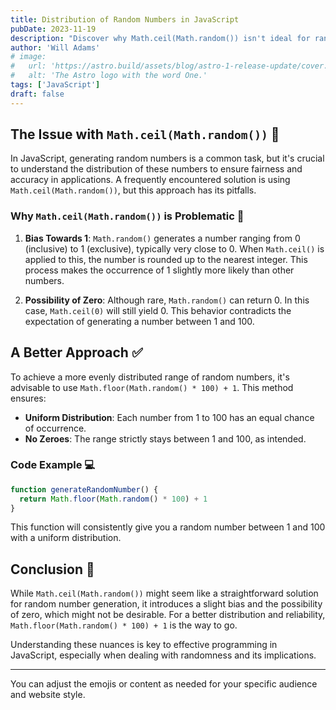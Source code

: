```yaml
---
title: Distribution of Random Numbers in JavaScript
pubDate: 2023-11-19
description: "Discover why Math.ceil(Math.random()) isn't ideal for random number generation in JavaScript and learn a better method for achieving a fair and evenly distributed range."
author: 'Will Adams'
# image:
#   url: 'https://astro.build/assets/blog/astro-1-release-update/cover.jpeg'
#   alt: 'The Astro logo with the word One.'
tags: ['JavaScript']
draft: false
---
```


## The Issue with `Math.ceil(Math.random())` 🤔

In JavaScript, generating random numbers is a common task, but it's crucial to understand the distribution of these numbers to ensure fairness and accuracy in applications. A frequently encountered solution is using `Math.ceil(Math.random())`, but this approach has its pitfalls.

### Why `Math.ceil(Math.random())` is Problematic 🚫

1. **Bias Towards 1**: `Math.random()` generates a number ranging from 0 (inclusive) to 1 (exclusive), typically very close to 0. When `Math.ceil()` is applied to this, the number is rounded up to the nearest integer. This process makes the occurrence of 1 slightly more likely than other numbers.

2. **Possibility of Zero**: Although rare, `Math.random()` can return 0. In this case, `Math.ceil(0)` will still yield 0. This behavior contradicts the expectation of generating a number between 1 and 100.

## A Better Approach ✅

To achieve a more evenly distributed range of random numbers, it's advisable to use `Math.floor(Math.random() * 100) + 1`. This method ensures:

- **Uniform Distribution**: Each number from 1 to 100 has an equal chance of occurrence.
- **No Zeroes**: The range strictly stays between 1 and 100, as intended.

### Code Example 💻

```javascript
function generateRandomNumber() {
  return Math.floor(Math.random() * 100) + 1
}
```

This function will consistently give you a random number between 1 and 100 with a uniform distribution.

## Conclusion 📝

While `Math.ceil(Math.random())` might seem like a straightforward solution for random number generation, it introduces a slight bias and the possibility of zero, which might not be desirable. For a better distribution and reliability, `Math.floor(Math.random() * 100) + 1` is the way to go.

Understanding these nuances is key to effective programming in JavaScript, especially when dealing with randomness and its implications.

---

You can adjust the emojis or content as needed for your specific audience and website style.
